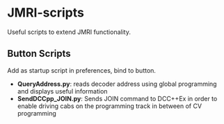 # JMRI-scripts

Useful scripts to extend JMRI functionality.

## Button Scripts

Add as startup script in preferences, bind to button.

* **QueryAddress.py**: reads decoder address using global programming and displays useful information
* **SendDCCpp_JOIN.py**: Sends JOIN command to DCC++Ex in order to enable driving cabs on the programming track in between of CV programming


